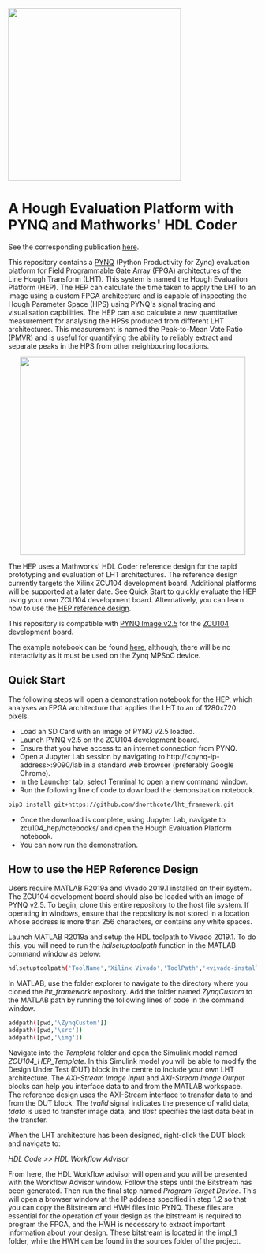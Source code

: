 <img src="https://www.strath.ac.uk/media/1newwebsite/webteam/logos/xUoS_Logo_Horizontal.png.pagespeed.ic.M6gv_BmDx1.png" width="350">

# A Hough Evaluation Platform with PYNQ and Mathworks' HDL Coder
See the corresponding publication [here](https://pureportal.strath.ac.uk/en/publications/a-pynq-evaluation-platform-for-fpga-architectures-of-the-line-hou).

This repository contains a [PYNQ](http://www.pynq.io/) (Python Productivity for Zynq) evaluation platform for Field Programmable Gate Array (FPGA) architectures of the Line Hough Transform (LHT). This system is named the Hough Evaluation Platform (HEP). The HEP can calculate the time taken to apply the LHT to an image using a custom FPGA architecture and is capable of inspecting the Hough Parameter Space (HPS) using PYNQ's signal tracing and visualisation capbilities. The HEP can also calculate a new quantitative measurement for analysing the HPSs produced from different LHT architectures. This measurement is named the Peak-to-Mean Vote Ratio (PMVR) and is useful for quantifying the ability to reliably extract and separate peaks in the HPS from other neighbouring locations.

<p align="center">
  <img src="./demonstration.gif" width="457" height="402" />
<p/>

The HEP uses a Mathworks' HDL Coder reference design for the rapid prototyping and evaluation of LHT architectures. The reference design currently targets the Xilinx ZCU104 development board. Additional platforms will be supported at a later date. See Quick Start to quickly evaluate the HEP using your own ZCU104 development board. Alternatively, you can learn how to use the [HEP reference design](#how-to-use-the-hep-reference-design).

This repository is compatible with [PYNQ Image v2.5](https://github.com/Xilinx/PYNQ/releases) for the [ZCU104](https://www.xilinx.com/products/boards-and-kits/zcu104.html) development board.

The example notebook can be found [here](https://nbviewer.jupyter.org/github/dnorthcote/lht_framework/blob/master/boards/ZCU104/lht_framework/notebooks/Hough%20Evaluation%20Platform.ipynb), although, there will be no interactivity as it must be used on the Zynq MPSoC device.

## Quick Start
The following steps will open a demonstration notebook for the HEP, which analyses an FPGA architecture that applies the LHT to an of 1280x720 pixels.
* Load an SD Card with an image of PYNQ v2.5 loaded.
* Launch PYNQ v2.5 on the ZCU104 development board.
* Ensure that you have access to an internet connection from PYNQ.
* Open a Jupyter Lab session by navigating to http://\<pynq-ip-address\>:9090/lab in a standard web browser (preferably Google Chrome).
* In the Launcher tab, select Terminal to open a new command window.
* Run the following line of code to download the demonstration notebook.
```sh
pip3 install git+https://github.com/dnorthcote/lht_framework.git
```
* Once the download is complete, using Jupyter Lab, navigate to zcu104_hep/notebooks/ and open the Hough Evaluation Platform notebook.
* You can now run the demonstration.

## How to use the HEP Reference Design
Users require MATLAB R2019a and Vivado 2019.1 installed on their system. The ZCU104 development board should also be loaded with an image of PYNQ v2.5. To begin, clone this entire repository to the host file system. If operating in windows, ensure that the repository is not stored in a location whose address is more than 256 characters, or contains any white spaces.

Launch MATLAB R2019a and setup the HDL toolpath to Vivado 2019.1. To do this, you will need to run the _hdlsetuptoolpath_ function in the MATLAB command window as below:
```sh
hdlsetuptoolpath('ToolName','Xilinx Vivado','ToolPath','<vivado-installation-directory>Xilinx/Vivado/2019.1/bin')
```
In MATLAB, use the folder explorer to navigate to the directory where you cloned the _lht_framework_ repository. Add the folder named _ZynqCustom_ to the MATLAB path by running the following lines of code in the command window.
```sh
addpath([pwd,'\ZynqCustom'])
addpath([pwd,'\src'])
addpath([pwd,'\img'])
```
Navigate into the _Template_ folder and open the Simulink model named _ZCU104_HEP_Template_. In this Simulink model you will be able to modify the Design Under Test (DUT) block in the centre to include your own LHT architecture. The _AXI-Stream Image Input_ and _AXI-Stream Image Output_ blocks can help you interface data to and from the MATLAB workspace. The reference design uses the AXI-Stream interface to transfer data to and from the DUT block. The _tvalid_ signal indicates the presence of valid data, _tdata_ is used to transfer image data, and _tlast_ specifies the last data beat in the transfer.

When the LHT architecture has been designed, right-click the DUT block and navigate to:

_HDL Code >> HDL Workflow Advisor_

From here, the HDL Workflow advisor will open and you will be presented with the Workflow Advisor window. Follow the steps until the Bitstream has been generated. Then run the final step named _Program Target Device_. This will open a browser window at the IP address specified in step 1.2 so that you can copy the Bitstream and HWH files into PYNQ. These files are essential for the operation of your design as the bitstream is required to program the FPGA, and the HWH is necessary to extract important information about your design. These bitstream is located in the impl_1 folder, while the HWH can be found in the sources folder of the project.
